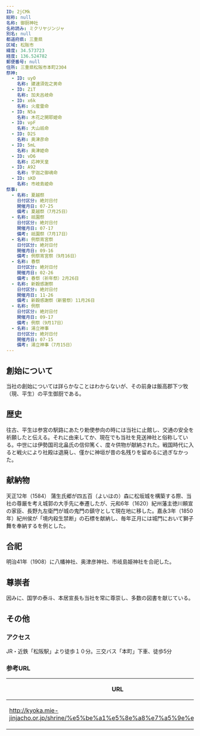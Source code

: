 ```yaml
---
ID: 2jCMk
総称: null
名称: 御厨神社
名称読み: ミクリヤジンジャ
別名: null
都道府県: 三重県
区域: 松阪市
緯度: 34.573723
経度: 136.524782
郵便番号: null
住所: 三重県松阪市本町2304
祭神:
  - ID: uyO
    名称: 建速須佐之男命
  - ID: ZiT
    名称: 加夫呂岐命
  - ID: x6k
    名称: 火産霊命
  - ID: N5a
    名称: 木花之開耶姫命
  - ID: vpF
    名称: 大山祇命
  - ID: D2S
    名称: 奥津彦命
  - ID: 5mL
    名称: 奥津姫命
  - ID: vD6
    名称: 応神天皇
  - ID: A92
    名称: 宇迦之御魂命
  - ID: sKD
    名称: 市岐島姫命
祭事:
  - 名称: 夏越祭
    日付区分: 絶対日付
    開催月日: 07-25
    備考: 夏越祭（7月25日）
  - 名称: 祇園祭
    日付区分: 絶対日付
    開催月日: 07-17
    備考: 祇園祭（7月17日）
  - 名称: 例祭宵宮祭
    日付区分: 絶対日付
    開催月日: 09-16
    備考: 例祭宵宮祭（9月16日）
  - 名称: 春祭
    日付区分: 絶対日付
    開催月日: 02-26
    備考: 春祭（祈年祭）2月26日
  - 名称: 新穀感謝祭
    日付区分: 絶対日付
    開催月日: 11-26
    備考: 新穀感謝祭（新嘗祭）11月26日
  - 名称: 例祭
    日付区分: 絶対日付
    開催月日: 09-17
    備考: 例祭（9月17日）
  - 名称: 湯立神事
    日付区分: 絶対日付
    開催月日: 07-15
    備考: 湯立神事（7月15日）
---
```


## 創始について

当社の創始については詳らかなことはわからないが、その前身は飯高郡下ツ牧（現、平生）の平生御厨である。

## 歴史

往古、平生は参宮の駅路にあたり勅使参向の時には当社に止館し、交通の安全を祈願したと伝える。それに由来してか、現在でも当社を見送神社と俗称している。中世には伊勢国司北畠氏の信仰篤く、度々供物が献納された。戦国時代に入ると戦火により社殿は退廃し、僅かに神垣が昔の名残りを留めるに過ぎなかった。

## 献納物

天正12年（1584） 蒲生氏郷が四五百（よいほの）森に松坂城を構築する際、当社の尊厳を考え城郭の大手先に奉遷したが、元和6年（1620）紀州藩主徳川頼宣の家臣、長野九左衛門が城の鬼門の鎮守として現在地に移した。嘉永3年（1850年）紀州侯が「境内殺生禁断」の石標を献納し、毎年正月には城門において獅子舞を奉納するを例とした。

## 合祀

明治41年（1908）に八幡神社、奥津彦神社、市岐島姫神社を合祀した。

## 尊崇者

因みに、国学の泰斗、本居宣長も当社を常に尊崇し、多数の図書を献じている。

## その他

### アクセス

JR・近鉄「松阪駅」より徒歩１０分。三交バス「本町」下車、徒歩5分

### 参考URL

| URL                                                                          | 説明   |
| ---------------------------------------------------------------------------- | ------ |
| http://kyoka.mie-jinjacho.or.jp/shrine/%e5%be%a1%e5%8e%a8%e7%a5%9e%e7%a4%be/ | 神社庁 |
